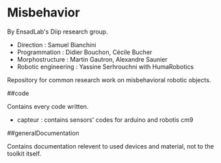 Misbehavior
===========

By EnsadLab's Diip research group.

* Direction : Samuel Bianchini
* Programmation : Didier Bouchon, Cécile Bucher
* Morphostructure : Martin Gautron, Alexandre Saunier
* Robotic engineering : Yassine Serhrouchni with HumaRobotics

Repository for common research work on misbehavioral robotic objects.


##code

Contains every code written.

* capteur : contains sensors' codes for arduino and robotis cm9


##generalDocumentation

Contains documentation relevent to used devices and material, not to the toolkit itself.

